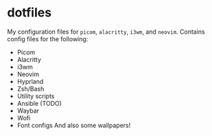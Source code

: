 # dotfiles
My configuration files for `picom`, `alacritty`, `i3wm`, and `neovim`.
Contains config files for the following:
- Picom
- Alacritty
- i3wm
- Neovim
- Hyprland
- Zsh/Bash
- Utility scripts
- Ansible (TODO)
- Waybar
- Wofi
- Font configs
And also some wallpapers!
